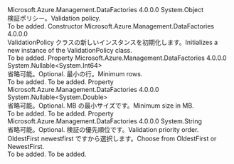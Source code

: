 <Type Name="ValidationPolicy" FullName="Microsoft.Azure.Management.DataFactories.Common.Models.ValidationPolicy">
  <TypeSignature Language="C#" Value="public class ValidationPolicy" />
  <TypeSignature Language="ILAsm" Value=".class public auto ansi beforefieldinit ValidationPolicy extends System.Object" />
  <TypeSignature Language="DocId" Value="T:Microsoft.Azure.Management.DataFactories.Common.Models.ValidationPolicy" />
  <TypeSignature Language="VB.NET" Value="Public Class ValidationPolicy" />
  <TypeSignature Language="F#" Value="type ValidationPolicy = class" />
  <AssemblyInfo>
    <AssemblyName>Microsoft.Azure.Management.DataFactories</AssemblyName>
    <AssemblyVersion>4.0.0.0</AssemblyVersion>
  </AssemblyInfo>
  <Base>
    <BaseTypeName>System.Object</BaseTypeName>
  </Base>
  <Interfaces />
  <Docs>
    <summary>
            <span data-ttu-id="d3d3b-101">検証ポリシー。</span><span class="sxs-lookup"><span data-stu-id="d3d3b-101">Validation policy.</span></span>
            </summary>
    <remarks>To be added.</remarks>
  </Docs>
  <Members>
    <Member MemberName=".ctor">
      <MemberSignature Language="C#" Value="public ValidationPolicy ();" />
      <MemberSignature Language="ILAsm" Value=".method public hidebysig specialname rtspecialname instance void .ctor() cil managed" />
      <MemberSignature Language="DocId" Value="M:Microsoft.Azure.Management.DataFactories.Common.Models.ValidationPolicy.#ctor" />
      <MemberSignature Language="VB.NET" Value="Public Sub New ()" />
      <MemberType>Constructor</MemberType>
      <AssemblyInfo>
        <AssemblyName>Microsoft.Azure.Management.DataFactories</AssemblyName>
        <AssemblyVersion>4.0.0.0</AssemblyVersion>
      </AssemblyInfo>
      <Parameters />
      <Docs>
        <summary>
            <span data-ttu-id="d3d3b-102">ValidationPolicy クラスの新しいインスタンスを初期化します。</span><span class="sxs-lookup"><span data-stu-id="d3d3b-102">Initializes a new instance of the ValidationPolicy class.</span></span>
            </summary>
        <remarks>To be added.</remarks>
      </Docs>
    </Member>
    <Member MemberName="MinimumRows">
      <MemberSignature Language="C#" Value="public Nullable&lt;long&gt; MinimumRows { get; set; }" />
      <MemberSignature Language="ILAsm" Value=".property instance valuetype System.Nullable`1&lt;int64&gt; MinimumRows" />
      <MemberSignature Language="DocId" Value="P:Microsoft.Azure.Management.DataFactories.Common.Models.ValidationPolicy.MinimumRows" />
      <MemberSignature Language="VB.NET" Value="Public Property MinimumRows As Nullable(Of Long)" />
      <MemberSignature Language="F#" Value="member this.MinimumRows : Nullable&lt;int64&gt; with get, set" Usage="Microsoft.Azure.Management.DataFactories.Common.Models.ValidationPolicy.MinimumRows" />
      <MemberType>Property</MemberType>
      <AssemblyInfo>
        <AssemblyName>Microsoft.Azure.Management.DataFactories</AssemblyName>
        <AssemblyVersion>4.0.0.0</AssemblyVersion>
      </AssemblyInfo>
      <ReturnValue>
        <ReturnType>System.Nullable&lt;System.Int64&gt;</ReturnType>
      </ReturnValue>
      <Docs>
        <summary>
            <span data-ttu-id="d3d3b-103">省略可能。</span><span class="sxs-lookup"><span data-stu-id="d3d3b-103">Optional.</span></span> <span data-ttu-id="d3d3b-104">最小の行。</span><span class="sxs-lookup"><span data-stu-id="d3d3b-104">Minimum rows.</span></span>
            </summary>
        <value>To be added.</value>
        <remarks>To be added.</remarks>
      </Docs>
    </Member>
    <Member MemberName="MinimumSizeMB">
      <MemberSignature Language="C#" Value="public Nullable&lt;double&gt; MinimumSizeMB { get; set; }" />
      <MemberSignature Language="ILAsm" Value=".property instance valuetype System.Nullable`1&lt;float64&gt; MinimumSizeMB" />
      <MemberSignature Language="DocId" Value="P:Microsoft.Azure.Management.DataFactories.Common.Models.ValidationPolicy.MinimumSizeMB" />
      <MemberSignature Language="VB.NET" Value="Public Property MinimumSizeMB As Nullable(Of Double)" />
      <MemberSignature Language="F#" Value="member this.MinimumSizeMB : Nullable&lt;double&gt; with get, set" Usage="Microsoft.Azure.Management.DataFactories.Common.Models.ValidationPolicy.MinimumSizeMB" />
      <MemberType>Property</MemberType>
      <AssemblyInfo>
        <AssemblyName>Microsoft.Azure.Management.DataFactories</AssemblyName>
        <AssemblyVersion>4.0.0.0</AssemblyVersion>
      </AssemblyInfo>
      <ReturnValue>
        <ReturnType>System.Nullable&lt;System.Double&gt;</ReturnType>
      </ReturnValue>
      <Docs>
        <summary>
            <span data-ttu-id="d3d3b-105">省略可能。</span><span class="sxs-lookup"><span data-stu-id="d3d3b-105">Optional.</span></span> <span data-ttu-id="d3d3b-106">MB の最小サイズです。</span><span class="sxs-lookup"><span data-stu-id="d3d3b-106">Minimum size in MB.</span></span>
            </summary>
        <value>To be added.</value>
        <remarks>To be added.</remarks>
      </Docs>
    </Member>
    <Member MemberName="ValidationPriorityOrder">
      <MemberSignature Language="C#" Value="public string ValidationPriorityOrder { get; set; }" />
      <MemberSignature Language="ILAsm" Value=".property instance string ValidationPriorityOrder" />
      <MemberSignature Language="DocId" Value="P:Microsoft.Azure.Management.DataFactories.Common.Models.ValidationPolicy.ValidationPriorityOrder" />
      <MemberSignature Language="VB.NET" Value="Public Property ValidationPriorityOrder As String" />
      <MemberSignature Language="F#" Value="member this.ValidationPriorityOrder : string with get, set" Usage="Microsoft.Azure.Management.DataFactories.Common.Models.ValidationPolicy.ValidationPriorityOrder" />
      <MemberType>Property</MemberType>
      <AssemblyInfo>
        <AssemblyName>Microsoft.Azure.Management.DataFactories</AssemblyName>
        <AssemblyVersion>4.0.0.0</AssemblyVersion>
      </AssemblyInfo>
      <ReturnValue>
        <ReturnType>System.String</ReturnType>
      </ReturnValue>
      <Docs>
        <summary>
            <span data-ttu-id="d3d3b-107">省略可能。</span><span class="sxs-lookup"><span data-stu-id="d3d3b-107">Optional.</span></span> <span data-ttu-id="d3d3b-108">検証の優先順位です。</span><span class="sxs-lookup"><span data-stu-id="d3d3b-108">Validation priority order.</span></span>  <span data-ttu-id="d3d3b-109">OldestFirst newestfirst ですから選択します。</span><span class="sxs-lookup"><span data-stu-id="d3d3b-109">Choose from OldestFirst or NewestFirst.</span></span>
            </summary>
        <value>To be added.</value>
        <remarks>To be added.</remarks>
      </Docs>
    </Member>
  </Members>
</Type>